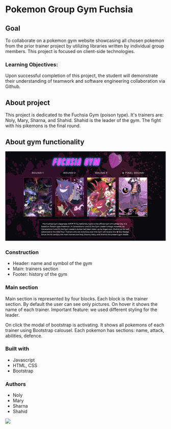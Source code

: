 # Pokemon Group Gym Fuchsia

## Goal

To collaborate on a pokemon gym website showcasing all chosen pokemon from the prior trainer project by utilizing libraries written by individual group members. This project is focused on client-side technologies.

### Learning Objectives:

Upon successful completion of this project, the student will demonstrate their understanding of teamwork and software engineering collaboration via Github.

## About project

This project is dedicated to the Fuchsia Gym (poison type). It's trainers are: Noly, Mary, Sharna, and Shahid.
Shahid is the leader of the gym. The fight with his pikemons is the final round.

## About gym functionality

<p><img src="https://raw.githubusercontent.com/mary-tkachenko/fuchsia-gym/master/Screenshot%202018-07-28%2010.53.26.png" width="800"/></p>

### Construction

* Header: name and symbol of the gym
* Main: trainers section
* Footer: history of the gym

### Main section

Main section is represented by four blocks. Each block is the trainer section. By default the user can see only pictures. On hover it shows the name of each trainer.
Important feature: we used different styling for the leader.

On click the modal of bootstrap is activating. It shows all pokemons of each trainer using Bootstrap calousel. Each pokemon has sections: name, attack, abilities, defence.

### Built with

* Javascript
* HTML, CSS
* Bootstrap

### Authors

* Noly
* Mary
* Sharna
* Shahid

<p><img src="https://thumbs.gfycat.com/VigorousPoorHoverfly-max-1mb.gif" width="200"/></p>
</p>







